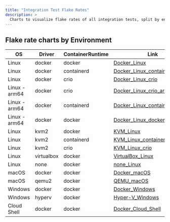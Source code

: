 ```yaml
---
title: "Integration Test Flake Rates"
description: >
  Charts to visualize flake rates of all integration tests, split by environment
---
```

## Flake rate charts by Environment

|OS|Driver|ContainerRuntime|Link|
|---|---|---|---|
|Linux|docker|docker|[Docker_Linux](https://gopogh-server-tts3vkcpgq-uc.a.run.app/?env=Docker_Linux)|
|Linux|docker|containerd|[Docker_Linux_containerd](https://gopogh-server-tts3vkcpgq-uc.a.run.app/?env=Docker_Linux_containerd)|
|Linux|docker|crio|[Docker_Linux_crio](https://gopogh-server-tts3vkcpgq-uc.a.run.app/?env=Docker_Linux_crio)|
|Linux - arm64|docker|crio|[Docker_Linux_crio_arm64](https://gopogh-server-tts3vkcpgq-uc.a.run.app/?env=Docker_Linux_crio_arm64)|
|Linux - arm64|docker|containerd|[Docker_Linux_containerd_arm64](https://gopogh-server-tts3vkcpgq-uc.a.run.app/?env=Docker_Linux_containerd_arm64)|
|Linux - arm64|docker|docker|[Docker_Linux_docker_arm64](https://gopogh-server-tts3vkcpgq-uc.a.run.app/?env=Docker_Linux_docker_arm64)|
|Linux|kvm2|docker|[KVM_Linux](https://gopogh-server-tts3vkcpgq-uc.a.run.app/?env=KVM_Linux)|
|Linux|kvm2|containerd|[KVM_Linux_containerd](https://gopogh-server-tts3vkcpgq-uc.a.run.app/?env=KVM_Linux_containerd)|
|Linux|kvm2|crio|[KVM_Linux_crio](https://gopogh-server-tts3vkcpgq-uc.a.run.app/?env=KVM_Linux_crio)|
|Linux|virtualbox|docker|[VirtualBox_Linux](https://gopogh-server-tts3vkcpgq-uc.a.run.app/?env=VirtualBox_Linux)|
|Linux|none|docker|[none_Linux](https://gopogh-server-tts3vkcpgq-uc.a.run.app/?env=none_Linux)|
|macOS|docker|docker|[Docker_macOS](https://gopogh-server-tts3vkcpgq-uc.a.run.app/?env=Docker_macOS)|
|macOS|qemu2|docker|[QEMU_macOS](https://gopogh-server-tts3vkcpgq-uc.a.run.app/?env=QEMU_macOS)|
|Windows|docker|docker|[Docker_Windows](https://gopogh-server-tts3vkcpgq-uc.a.run.app/?env=Docker_Windows)|
|Windows|hyperv|docker|[Hyper-V_Windows](https://gopogh-server-tts3vkcpgq-uc.a.run.app/?env=Hyper-V_Windows)|
|Cloud Shell|docker|docker|[Docker_Cloud_Shell](https://gopogh-server-tts3vkcpgq-uc.a.run.app/?env=Docker_Cloud_Shell)|
